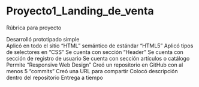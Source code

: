 # Proyecto1_Landing_de_venta
Rúbrica para proyecto

Desarrolló prototipado simple <br>
Aplicó en todo el sitio “HTML” semántico de estándar “HTML5”
Aplicó tipos de selectores en “CSS”
Se cuenta con sección “Header”
Se cuenta con sección de registro de usuario
Se cuenta con sección artículos o catálogo
Permite “Responsive Web Design”
Creó un repositorio en GitHub con al menos 5 “commits”
Creó una URL para compartir
Colocó descripción dentro del repositorio
Entrega a tiempo
